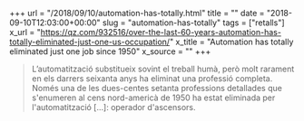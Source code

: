 +++
url = "/2018/09/10/automation-has-totally.html"
title = ""
date = "2018-09-10T12:03:00+00:00"
slug = "automation-has-totally"
tags = ["retalls"]
x_url = "https://qz.com/932516/over-the-last-60-years-automation-has-totally-eliminated-just-one-us-occupation/"
x_title = "Automation has totally eliminated just one job since 1950"
x_source = ""
+++


> L’automatització substitueix sovint el treball humà, però molt rarament en els darrers seixanta anys ha eliminat una professió completa. Només una de les dues-centes setanta professions detallades que s'enumeren al cens nord-americà de 1950 ha estat eliminada per l'automatització […]: operador d'ascensors.

